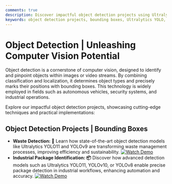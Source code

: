 ```yaml
---
comments: true
description: Discover impactful object detection projects using Ultralytics YOLO models. Explore applications in waste management, industrial automation, and security systems, featuring cutting-edge techniques and real-world implementations.
keywords: object detection projects, bounding boxes, Ultralytics YOLO, YOLOv11, YOLOv9, YOLOv10, waste detection, industrial automation, security systems, computer vision, AI object detection
---
```


# Object Detection | Unleashing Computer Vision Potential  

Object detection is a cornerstone of computer vision, designed to identify and pinpoint objects within images or video streams. By combining classification and localization, it determines object types and precisely marks their positions with bounding boxes. This technology is widely employed in fields such as autonomous vehicles, security systems, and industrial operations.  

Explore our impactful object detection projects, showcasing cutting-edge techniques and practical implementations:  

## Object Detection Projects | Bounding Boxes

- **Waste Detection: 🚀** Learn how state-of-the-art object detection models like Ultralytics YOLO11 and YOLOv9 are transforming waste management processes, improving efficiency and sustainability. [![Watch Demo](https://img.shields.io/badge/Watch-Demo-blue?style=flat-square "Watch the Demo Video")](https://youtu.be/VhzkygLZido)
- **Industrial Package Identification: 📦** Discover how advanced detection models such as Ultralytics YOLO11, YOLOv10, or YOLOv8 enable precise package detection in industrial workflows, enhancing automation and accuracy. [![Watch Demo](https://img.shields.io/badge/Watch-Demo-blue?style=flat-square "Watch the Demo Video")](https://youtu.be/KGyP10JOwvw)  